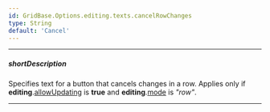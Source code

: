 ```yaml
---
id: GridBase.Options.editing.texts.cancelRowChanges
type: String
default: 'Cancel'
---
```

---
##### shortDescription
Specifies text for a button that cancels changes in a row. Applies only if **editing**.[allowUpdating]({basewidgetpath}/Configuration/editing/#allowUpdating) is **true** and **editing**.[mode]({basewidgetpath}/Configuration/editing/#mode) is *"row"*.

---
